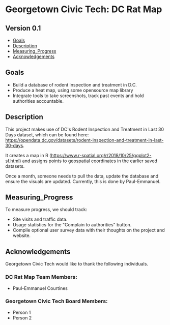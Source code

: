 # Georgetown Civic Tech: DC Rat Map
## Version 0.1

- [Goals](#goals)
- [Description](#description)
- [Measuring_Progress](#measuring_progress)
- [Acknowledgements](#acknowledgements)

## Goals

- Build a database of rodent inspection and treatment in D.C. 
- Produce a heat map, using some opensource map library
- Integrate tools to take screenshots, track past events and hold authorities accountable. 

## Description 

This project makes use of DC's Rodent Inspection and Treatment in Last 30 Days dataset, which can be found here: https://opendata.dc.gov/datasets/rodent-inspection-and-treatment-in-last-30-days. 

It creates a map in R (https://www.r-spatial.org/r/2018/10/25/ggplot2-sf.html) and assigns points to geospatial coordinates in the earlier saved datasets. 

Once a month, someone needs to pull the data, update the database and ensure the visuals are updated. Currently, this is done by Paul-Emmanuel.

## Measuring_Progress

To measure progress, we should track: 
- Site visits and traffic data.
- Usage statistics for the "Complain to authorities" button. 
- Compile optional user survey data with their thoughts on the project and website. 

## Acknowledgements

Georgetown Civic Tech would like to thank the following individuals. 

### DC Rat Map Team Members: 
- Paul-Emmanuel Courtines

### Georgetown Civic Tech Board Members: 
- Person 1 
- Person 2 
